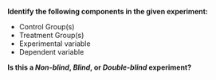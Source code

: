 **Identify the following components in the given experiment:**

- Control Group(s)
- Treatment Group(s)
- Experimental variable
- Dependent variable

**Is this a *Non-blind*, *Blind*, or *Double-blind* experiment?**

